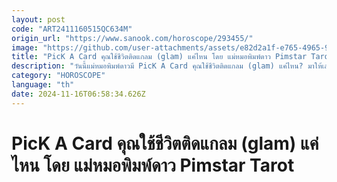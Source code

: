 ```yaml
---
layout: post
code: "ART2411160515QC634M"
origin_url: "https://www.sanook.com/horoscope/293455/"
image: "https://github.com/user-attachments/assets/e82d2a1f-e765-4965-912c-0c522fe1e268"
title: "PicK A Card คุณใช้ชีวิตติดแกลม (glam) แค่ไหน โดย แม่หมอพิมพ์ดาว Pimstar Tarot"
description: "วันนี้แม่หมอพิมพ์ดาวมี PicK A Card คุณใช้ชีวิตติดแกลม (glam) แค่ไหน? มาให้เล่นกันค่ะ มีไพ่ มาให้เลือกด้วยกัน 3 ใบ ถูกชะตา ต้องใจใบไหน ในแว๊บแรก หลังอธิษฐาน ก็เปิดอ่านกันเลยจ้า"
category: "HOROSCOPE"
language: "th"
date: 2024-11-16T06:58:34.626Z
---
```


# PicK A Card คุณใช้ชีวิตติดแกลม (glam) แค่ไหน โดย แม่หมอพิมพ์ดาว Pimstar Tarot